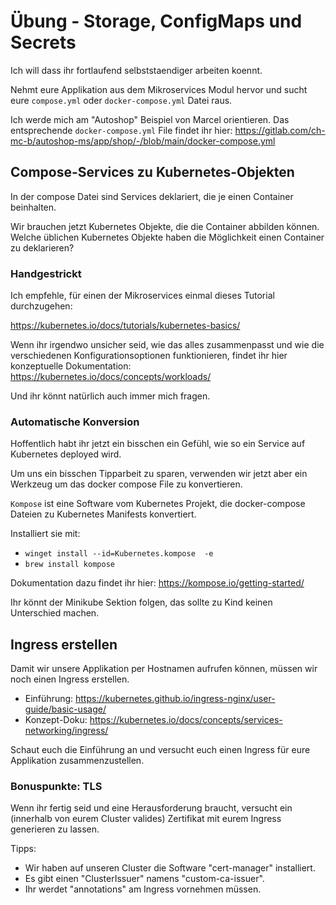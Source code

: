 # Übung - Storage, ConfigMaps und Secrets 

Ich will dass ihr fortlaufend selbststaendiger arbeiten koennt. 

Nehmt eure Applikation aus dem Mikroservices Modul hervor und sucht eure `compose.yml` oder `docker-compose.yml` Datei raus. 

Ich werde mich am "Autoshop" Beispiel von Marcel orientieren. Das entsprechende `docker-compose.yml` File findet ihr hier: https://gitlab.com/ch-mc-b/autoshop-ms/app/shop/-/blob/main/docker-compose.yml


## Compose-Services zu Kubernetes-Objekten

In der compose Datei sind Services deklariert, die je einen Container beinhalten.

Wir brauchen jetzt Kubernetes Objekte, die die Container abbilden können. Welche üblichen Kubernetes Objekte haben die Möglichkeit einen Container zu deklarieren?


### Handgestrickt

Ich empfehle, für einen der Mikroservices einmal dieses Tutorial durchzugehen: 

https://kubernetes.io/docs/tutorials/kubernetes-basics/

Wenn ihr irgendwo unsicher seid, wie das alles zusammenpasst und wie die verschiedenen Konfigurationsoptionen funktionieren, findet ihr hier konzeptuelle Dokumentation: https://kubernetes.io/docs/concepts/workloads/

Und ihr könnt natürlich auch immer mich fragen. 

### Automatische Konversion

Hoffentlich habt ihr jetzt ein bisschen ein Gefühl, wie so ein Service auf Kubernetes deployed wird. 

Um uns ein bisschen Tipparbeit zu sparen, verwenden wir jetzt aber ein Werkzeug um das docker compose File zu konvertieren.

`Kompose` ist eine Software vom Kubernetes Projekt, die docker-compose Dateien zu Kubernetes Manifests konvertiert.

Installiert sie mit: 

- `winget install --id=Kubernetes.kompose  -e`
- `brew install kompose`

Dokumentation dazu findet ihr hier: https://kompose.io/getting-started/ 

Ihr könnt der Minikube Sektion folgen, das sollte zu Kind keinen Unterschied machen. 


## Ingress erstellen

Damit wir unsere Applikation per Hostnamen aufrufen können, müssen wir noch einen Ingress erstellen. 

- Einführung: https://kubernetes.github.io/ingress-nginx/user-guide/basic-usage/
- Konzept-Doku: https://kubernetes.io/docs/concepts/services-networking/ingress/

Schaut euch die Einführung an und versucht euch einen Ingress für eure Applikation zusammenzustellen. 

### Bonuspunkte: TLS

Wenn ihr fertig seid und eine Herausforderung braucht, versucht ein (innerhalb von eurem Cluster valides) Zertifikat mit eurem Ingress generieren zu lassen. 

Tipps:
- Wir haben auf unseren Cluster die Software "cert-manager" installiert.
- Es gibt einen "ClusterIssuer" namens "custom-ca-issuer".
- Ihr werdet "annotations" am Ingress vornehmen müssen.

